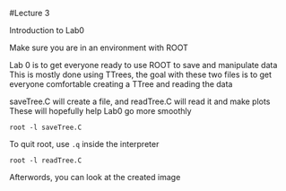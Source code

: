 #Lecture 3

Introduction to Lab0

Make sure you are in an environment with ROOT

Lab 0 is to get everyone ready to use ROOT to save and manipulate data
This is mostly done using TTrees, the goal with these two files is to
get everyone comfortable creating a TTree and reading the data

saveTree.C will create a file, and readTree.C will read it and make plots
These will hopefully help Lab0 go more smoothly

```root -l saveTree.C```

To quit root, use ```.q``` inside the interpreter

```root -l readTree.C```

Afterwords, you can look at the created image
